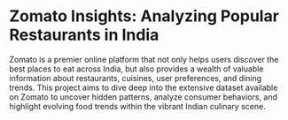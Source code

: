 # Zomato Insights: Analyzing Popular Restaurants in India

Zomato is a premier online platform that not only helps users discover the best places to eat across India, but also provides a wealth of valuable information about restaurants, cuisines, user preferences, and dining trends. This project aims to dive deep into the extensive dataset available on Zomato to uncover hidden patterns, analyze consumer behaviors, and highlight evolving food trends within the vibrant Indian culinary scene.
